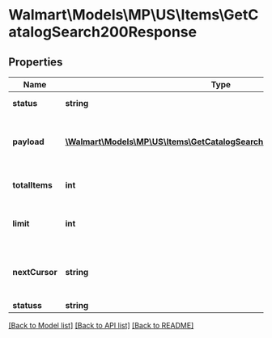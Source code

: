 # Walmart\Models\MP\US\Items\GetCatalogSearch200Response

## Properties

Name | Type | Description | Notes
------------ | ------------- | ------------- | -------------
**status** | **string** | Response Status | [optional]
**payload** | [**\Walmart\Models\MP\US\Items\GetCatalogSearch200ResponsePayloadInner[]**](GetCatalogSearch200ResponsePayloadInner.md) | Items included in the response list | [optional]
**totalItems** | **int** | Total items for the query | [optional]
**limit** | **int** | Number of items shown in this page | [optional]
**nextCursor** | **string** | Used for pagination to fetch the next set of items | [optional]
**statuss** | **string** |  | [optional]


[[Back to Model list]](./) [[Back to API list]](../../../../../README.md#supported-apis) [[Back to README]](../../../../../README.md)
